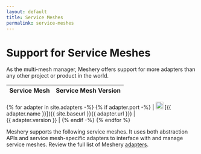 ```yaml
---
layout: default
title: Service Meshes
permalink: service-meshes
---
```

# Support for Service Meshes
As the multi-mesh manager, Meshery offers support for more adapters than any other project or product in the world.

| Service Mesh  | Service Mesh Version  |
| :------------ | :------------: |
{% for adapter in site.adapters -%}
{% if adapter.port -%}
| <img src="{{ adapter.image }}" style="width:20px" /> [{{ adapter.name }}]({{ site.baseurl }}{{ adapter.url }}) |&nbsp; &nbsp; &nbsp; &nbsp; &nbsp; &nbsp; &nbsp; &nbsp; &nbsp; &nbsp; &nbsp; &nbsp; &nbsp; &nbsp; &nbsp;&nbsp; &nbsp; &nbsp; &nbsp; &nbsp; &nbsp; {{ adapter.version }} |
{% endif -%}
{% endfor %}

Meshery supports the following service meshes. It uses both abstraction APIs and service mesh-specific adapters to interface with and manage service meshes. Review the full list of Meshery [adapters](/docs/architecture/adapters).
